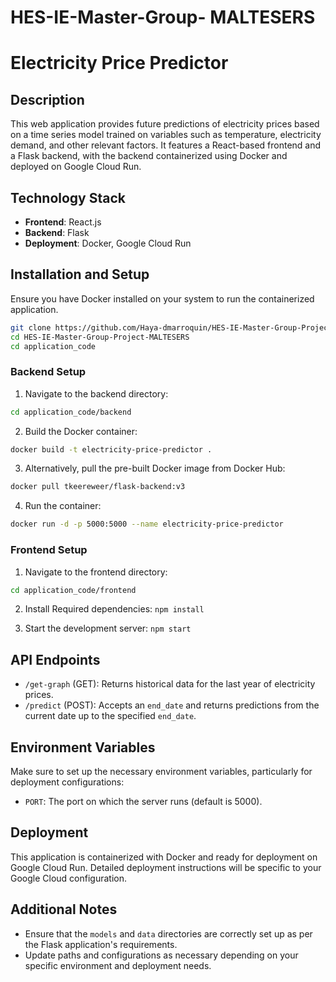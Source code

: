 # HES-IE-Master-Group- MALTESERS

# Electricity Price Predictor

## Description

This web application provides future predictions of electricity prices based on a time series model trained on variables such as temperature, electricity demand, and other relevant factors. It features a React-based frontend and a Flask backend, with the backend containerized using Docker and deployed on Google Cloud Run.

## Technology Stack

-   **Frontend**: React.js
-   **Backend**: Flask
-   **Deployment**: Docker, Google Cloud Run

## Installation and Setup

Ensure you have Docker installed on your system to run the containerized application.

```bash
git clone https://github.com/Haya-dmarroquin/HES-IE-Master-Group-Project-MALTESERS
cd HES-IE-Master-Group-Project-MALTESERS
cd application_code
```

### Backend Setup

1. Navigate to the backend directory:

```bash
cd application_code/backend
```

2. Build the Docker container:

```bash
docker build -t electricity-price-predictor .
```

3. Alternatively, pull the pre-built Docker image from Docker Hub:

```bash
docker pull tkeereweer/flask-backend:v3
```

4. Run the container:

```bash
docker run -d -p 5000:5000 --name electricity-price-predictor
```

### Frontend Setup

1. Navigate to the frontend directory:

```bash
cd application_code/frontend
```

2. Install Required dependencies: `npm install`

3. Start the development server: `npm start`

## API Endpoints

-   `/get-graph` (GET): Returns historical data for the last year of electricity prices.
-   `/predict` (POST): Accepts an `end_date` and returns predictions from the current date up to the specified `end_date`.

## Environment Variables

Make sure to set up the necessary environment variables, particularly for deployment configurations:

-   `PORT`: The port on which the server runs (default is 5000).

## Deployment

This application is containerized with Docker and ready for deployment on Google Cloud Run. Detailed deployment instructions will be specific to your Google Cloud configuration.

## Additional Notes

-   Ensure that the `models` and `data` directories are correctly set up as per the Flask application's requirements.
-   Update paths and configurations as necessary depending on your specific environment and deployment needs.
